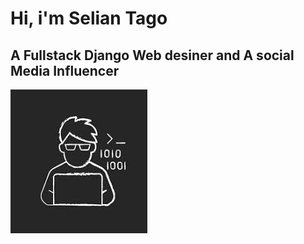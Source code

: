 

# Hi, i'm Selian Tago
## A Fullstack Django Web desiner and A social Media Influencer
![Selian](images/avatar.jpg)


